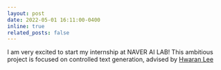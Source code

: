 ```yaml
---
layout: post
date: 2022-05-01 16:11:00-0400
inline: true
related_posts: false
---
```


I am very excited to start my internship at NAVER AI LAB! This ambitious project is focused on controlled text generation, advised by [Hwaran Lee](https://hwaranlee.github.io/)
